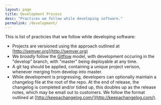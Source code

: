 ```yaml
---
layout: page
title: Development Process
desc: "Practices we follow while developing software."
permalink: /development/
---
```


This is list of practicies that we follow while developing software:

 * Projects are versioned using the approach outlined at [http://semver.org](http://semver.org)
 * We _broadly_ follow the [Gitflow](http://nvie.com/posts/a-successful-git-branching-model/) model, with development occuring in the "develop" branch, with "master" being deployable at any time.
 * A git tag should be applied, containing a unique project verison, whenever merging from develop into master. 
 * While development is progressing, developers can optionally maintain a changelog file at the root of the repo. At the end of release, the changelog is completed and/or tidied up, this doubles up as the release notes, which may be email out to customers. We follow the format outlined at [http://keepachangelog.com/](http://keepachangelog.com/).
